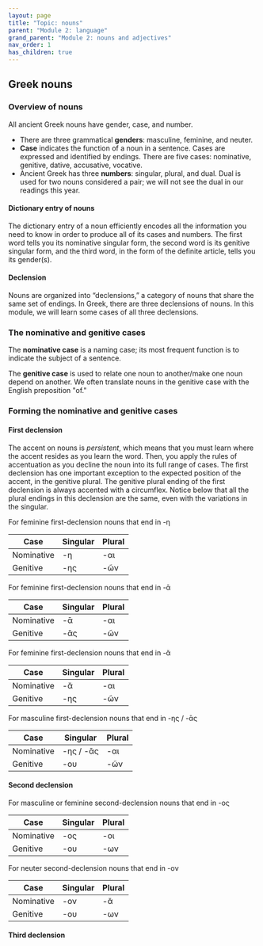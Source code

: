 ```yaml
---
layout: page
title: "Topic: nouns"
parent: "Module 2: language"
grand_parent: "Module 2: nouns and adjectives"
nav_order: 1
has_children: true
---
```



## Greek nouns 

### Overview of nouns 

All ancient Greek nouns have gender, case, and number.
- There are three grammatical **genders**: masculine, feminine, and neuter.
- **Case** indicates the function of a noun in a sentence. Cases are expressed and identified by endings. There are five cases: nominative, genitive, dative, accusative, vocative. 
- Ancient Greek has three **numbers**: singular, plural, and dual. Dual is used for two nouns considered a pair; we will not see the dual in our readings this year. 

#### Dictionary entry of nouns 

The dictionary entry of a noun efficiently encodes all the information you need to know in order to produce all of its cases and numbers. The first word tells you its nominative singular form, the second word is its genitive singular form, and the third word, in the form of the definite article, tells you its gender(s).

#### Declension 

Nouns are organized into “declensions,” a category of nouns that share the same set of endings. In Greek, there are three declensions of nouns. In this module, we will learn some cases of all three declensions.

### The nominative and genitive cases  

The **nominative case** is a naming case; its most frequent function is to indicate the subject of a sentence. 

The **genitive case** is used to relate one noun to another/make one noun depend on another. We often translate nouns in the genitive case with the English preposition "of." 

### Forming the nominative and genitive cases 

#### First declension

The accent on nouns is *persistent*, which means that you must learn where the accent resides as you learn the word. Then, you apply the rules of accentuation as you decline the noun into its full range of cases. The first declension has one important exception to the expected position of the accent, in the genitive plural. The genitive plural ending of the first declension is always accented with a circumflex. Notice below that all the plural endings in this declension are the same, even with the variations in the singular.

For feminine first-declension nouns that end in -η

| Case | Singular | Plural |
| --- |----------- | ----------- |
| Nominative | -η | -αι |
| Genitive | -ης | -ῶν |

For feminine first-declension nouns that end in -ᾱ

| Case | Singular | Plural |
| --- |----------- | ----------- |
| Nominative | -ᾱ | -αι |
| Genitive | -ᾱς | -ῶν |

For feminine first-declension nouns that end in -ᾰ

| Case | Singular | Plural |
| --- |----------- | ----------- |
| Nominative | -ᾰ | -αι |
| Genitive | -ης | -ῶν |

For masculine first-declension nouns that end in -ης / -ᾱς

| Case | Singular | Plural |
| --- |----------- | ----------- |
| Nominative | -ης / -ᾱς | -αι |
| Genitive | -ου | -ῶν |


#### Second declension

For masculine or feminine second-declension nouns that end in -ος

| Case | Singular | Plural |
| --- |----------- | ----------- |
| Nominative | -ος | -οι |
| Genitive | -ου | -ων |

For neuter second-declension nouns that end in -ον

| Case | Singular | Plural |
| --- |----------- | ----------- |
| Nominative | -ον | -ᾰ |
| Genitive | -ου | -ων |


#### Third declension



